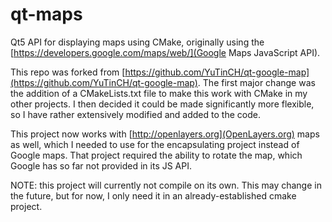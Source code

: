 qt-maps
==============
Qt5 API for displaying maps using CMake, originally using the [https://developers.google.com/maps/web/](Google Maps JavaScript API).

This repo was forked from [https://github.com/YuTinCH/qt-google-map](https://github.com/YuTinCH/qt-google-map).  The first major change was the addition of a CMakeLists.txt file to make this work with CMake in my other projects.  I then decided it could be made significantly more flexible, so I have rather extensively modified and added to the code.

This project now works with [http://openlayers.org](OpenLayers.org) maps as well, which I needed to use for the encapsulating project instead of Google maps.  That project required the ability to rotate the map, which Google has so far not provided in its JS API.

NOTE: this project will currently not compile on its own.  This may change in the future, but for now, I only need it in an already-established cmake project.
